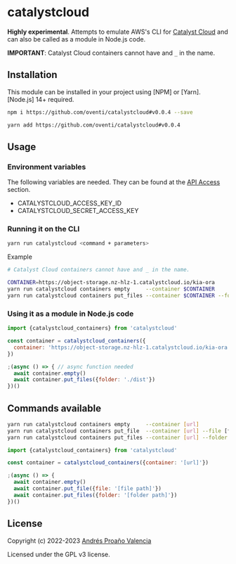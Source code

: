 # catalystcloud

**Highly experimental**. Attempts to emulate AWS's CLI for [Catalyst Cloud](https://catalystcloud.nz/) and can also be called as a module in Node.js code.

**IMPORTANT**: Catalyst Cloud containers cannot have and `_` in the name.

## Installation

This module can be installed in your project using [NPM] or [Yarn]. [Node.js] 14+ required.

```sh
npm i https://github.com/oventi/catalystcloud#v0.0.4 --save
```

```sh
yarn add https://github.com/oventi/catalystcloud#v0.0.4
```

## Usage

### Environment variables

The following variables are needed. They can be found at the [API Access](https://dashboard.cloud.catalyst.net.nz/project/api_access/) section.

- CATALYSTCLOUD_ACCESS_KEY_ID
- CATALYSTCLOUD_SECRET_ACCESS_KEY

### Running it on the CLI

```sh
yarn run catalystcloud <command + parameters>
```

Example

```sh
# Catalyst Cloud containers cannot have and _ in the name.

CONTAINER=https://object-storage.nz-hlz-1.catalystcloud.io/kia-ora
yarn run catalystcloud containers empty     --container $CONTAINER
yarn run catalystcloud containers put_files --container $CONTAINER --folder ./dist
```

### Using it as a module in Node.js code

```js
import {catalystcloud_containers} from 'catalystcloud'

const container = catalystcloud_containers({
  container: 'https://object-storage.nz-hlz-1.catalystcloud.io/kia-ora'
})

;(async () => { // async function needed
  await container.empty()
  await container.put_files({folder: './dist'})
})()
```

## Commands available

```sh
yarn run catalystcloud containers empty     --container [url]
yarn run catalystcloud containers put_file  --container [url] --file [file path]
yarn run catalystcloud containers put_files --container [url] --folder [folder path]
```

```js
import {catalystcloud_containers} from 'catalystcloud'

const container = catalystcloud_containers({container: '[url]'})

;(async () => {
  await container.empty()
  await container.put_file({file: '[file path]'})
  await container.put_files({folder: '[folder path]'})
})()
```

## License

Copyright (c) 2022-2023 [Andrés Proaño Valencia](https://oventi.org)

Licensed under the GPL v3 license.

